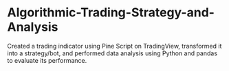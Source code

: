 # Algorithmic-Trading-Strategy-and-Analysis
Created a trading indicator using Pine Script on TradingView, transformed it into a strategy/bot, and performed data analysis using Python and pandas to evaluate its performance.
